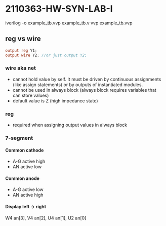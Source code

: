 # 2110363-HW-SYN-LAB-I

iverilog -o example_tb.vvp example_tb.v
vvp example_tb.vvp

## reg vs wire
```verilog
output reg Y1;
output wire Y2; //or just output Y2;
```
### wire aka net
- cannot hold value by self. It must be driven by continuous assignments (like assign statements) or by outputs of instantiated modules.
- cannot be used in always block (always block requires variables that can store values)
- default value is Z (high impedance state)

### reg
- required when assigning output values in always block


### 7-segment
#### Common cathode
- A-G active high
- AN active low

#### Common anode
- A-G active low
- AN active high

#### Display left -> right
W4 an[3], V4 an[2], U4 an[1], U2 an[0]
